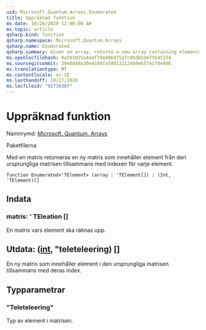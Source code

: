```yaml
---
uid: Microsoft.Quantum.Arrays.Enumerated
title: Uppräknad funktion
ms.date: 10/26/2020 12:00:00 AM
ms.topic: article
qsharp.kind: function
qsharp.namespace: Microsoft.Quantum.Arrays
qsharp.name: Enumerated
qsharp.summary: Given an array, returns a new array containing elements of the original array along with the indices of each element.
ms.openlocfilehash: 0a591025a4eef79e08b47527c0bdb556f5645334
ms.sourcegitcommit: 29e0d88a30e4166fa580132124b0eb57e1f0e986
ms.translationtype: MT
ms.contentlocale: sv-SE
ms.lasthandoff: 10/27/2020
ms.locfileid: "92730307"
---
```

# <a name="enumerated-function"></a>Uppräknad funktion

Namnrymd: [Microsoft. Quantum. Arrays](xref:Microsoft.Quantum.Arrays)

Paketfilerna [](https://nuget.org/packages/)


Med en matris returneras en ny matris som innehåller element från den ursprungliga matrisen tillsammans med indexen för varje element.

```qsharp
function Enumerated<'TElement> (array : 'TElement[]) : (Int, 'TElement)[]
```


## <a name="input"></a>Indata

### <a name="array--telement"></a>matris: ' TEleation []

En matris vars element ska räknas upp.



## <a name="output--inttelement"></a>Utdata: ([int](xref:microsoft.quantum.lang-ref.int), "teleteleering) []

En ny matris som innehåller element i den ursprungliga matrisen tillsammans med deras index.

## <a name="type-parameters"></a>Typparametrar

### <a name="telement"></a>"Teleteleering"

Typ av element i matrisen.